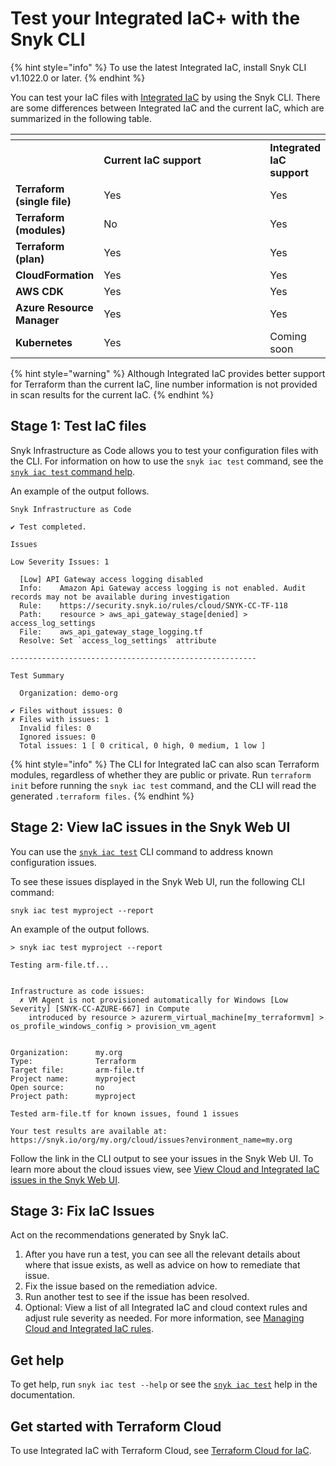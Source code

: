 # Test your Integrated IaC+ with the Snyk CLI

{% hint style="info" %}
To use the latest Integrated IaC, install Snyk CLI v1.1022.0 or later.
{% endhint %}

You can test your IaC files with [Integrated IaC](./) by using the Snyk CLI. There are some differences between Integrated IaC and the current IaC, which are summarized in the following table.

<table data-header-hidden><thead><tr><th></th><th width="383.3333333333333"></th><th></th></tr></thead><tbody><tr><td></td><td><strong>Current IaC support</strong></td><td><strong>Integrated IaC support</strong></td></tr><tr><td><strong>Terraform (single file)</strong></td><td>Yes</td><td>Yes</td></tr><tr><td><strong>Terraform (modules)</strong></td><td>No</td><td>Yes</td></tr><tr><td><strong>Terraform (plan)</strong></td><td>Yes</td><td>Yes</td></tr><tr><td><strong>CloudFormation</strong></td><td>Yes</td><td>Yes</td></tr><tr><td><strong>AWS CDK</strong></td><td>Yes</td><td>Yes</td></tr><tr><td><strong>Azure Resource Manager</strong></td><td>Yes</td><td>Yes</td></tr><tr><td><strong>Kubernetes</strong></td><td>Yes</td><td>Coming soon</td></tr></tbody></table>

{% hint style="warning" %}
Although Integrated IaC provides better support for Terraform than the current IaC, line number information is not provided in scan results for the current IaC.
{% endhint %}

## Stage 1: Test IaC files

Snyk Infrastructure as Code allows you to test your configuration files with the CLI. For information on how to use the `snyk iac test` command, see the [`snyk iac test` command help](../../snyk-cli/commands/iac-test.md).

An example of the output follows.

```
Snyk Infrastructure as Code

✔ Test completed.

Issues

Low Severity Issues: 1

  [Low] API Gateway access logging disabled
  Info:    Amazon Api Gateway access logging is not enabled. Audit records may not be available during investigation
  Rule:    https://security.snyk.io/rules/cloud/SNYK-CC-TF-118
  Path:    resource > aws_api_gateway_stage[denied] > access_log_settings
  File:    aws_api_gateway_stage_logging.tf
  Resolve: Set `access_log_settings` attribute

-------------------------------------------------------

Test Summary

  Organization: demo-org

✔ Files without issues: 0
✗ Files with issues: 1
  Invalid files: 0
  Ignored issues: 0
  Total issues: 1 [ 0 critical, 0 high, 0 medium, 1 low ]
```

{% hint style="info" %}
The CLI for Integrated IaC can also scan Terraform modules, regardless of whether they are public or private. Run `terraform init` before running the `snyk iac test` command, and the CLI will read the generated `.terraform files.`
{% endhint %}

## Stage 2: View IaC issues in the Snyk Web UI

You can use the [`snyk iac test`](../../snyk-cli/commands/iac-test.md) CLI command to address known configuration issues.

To see these issues displayed in the Snyk Web UI, run the following CLI command:

`snyk iac test myproject --report`

An example of the output follows.

```
> snyk iac test myproject --report

Testing arm-file.tf...


Infrastructure as code issues:
  ✗ VM Agent is not provisioned automatically for Windows [Low Severity] [SNYK-CC-AZURE-667] in Compute
    introduced by resource > azurerm_virtual_machine[my_terraformvm] > os_profile_windows_config > provision_vm_agent


Organization:      my.org
Type:              Terraform
Target file:       arm-file.tf
Project name:      myproject
Open source:       no
Project path:      myproject

Tested arm-file.tf for known issues, found 1 issues

Your test results are available at: https://snyk.io/org/my.org/cloud/issues?environment_name=my.org
```

Follow the link in the CLI output to see your issues in the Snyk Web UI. To learn more about the cloud issues view, see [View Cloud and Integrated IaC issues in the Snyk Web UI](cloud-and-integrated-iac-issues/view-cloud-and-integragted-iac-issues-in-the-snyk-web-ui.md).

## Stage 3: Fix IaC Issues

Act on the recommendations generated by Snyk IaC.

1. After you have run a test, you can see all the relevant details about where that issue exists, as well as advice on how to remediate that issue.
2. Fix the issue based on the remediation advice.
3. Run another test to see if the issue has been resolved.
4. Optional: View a list of all Integrated IaC and cloud context rules and adjust rule severity as needed. For more information, see [Managing Cloud and Integrated IaC rules](managing-cloud-and-iac+-rules.md).

## Get help

To get help, run `snyk iac test --help` or see the [`snyk iac test`](../../snyk-cli/commands/iac-test.md) help in the documentation.

## Get started with Terraform Cloud

To use Integrated IaC with Terraform Cloud, see [Terraform Cloud for IaC](../../integrations/ci-cd-integrations/integrating-snyk-with-terraform-cloud/).

